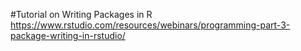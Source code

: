 #Tutorial on Writing Packages in R
<br/>
https://www.rstudio.com/resources/webinars/programming-part-3-package-writing-in-rstudio/

